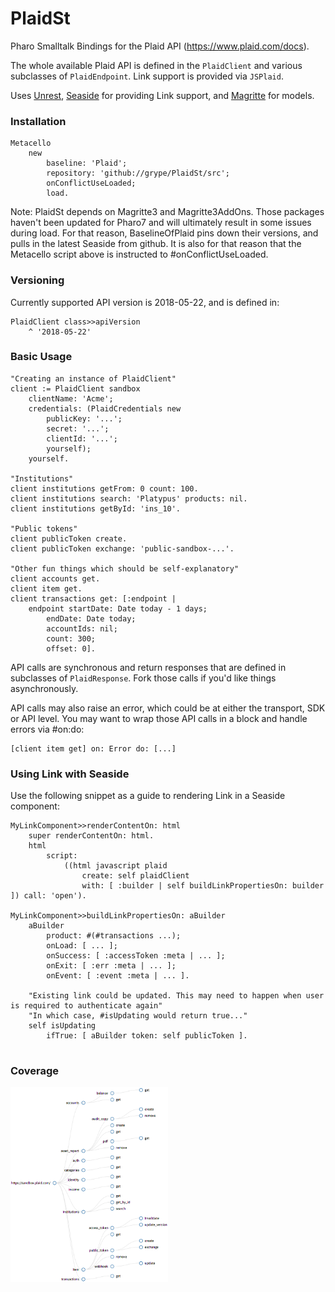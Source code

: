 # PlaidSt
Pharo Smalltalk Bindings for the Plaid API (https://www.plaid.com/docs).

The whole available Plaid API is defined in the `PlaidClient` and various subclasses of `PlaidEndpoint`. Link support is provided via `JSPlaid`.

Uses [Unrest](https://github.com/grype/unrest), [Seaside](https://github.com/SeasideSt/Seaside) for providing Link support, and [Magritte](https://github.com/magritte-metamodel/magritte) for models.

### Installation
``` smalltalk
Metacello
	new
		baseline: 'Plaid';
		repository: 'github://grype/PlaidSt/src';
		onConflictUseLoaded;
		load.
```

Note: PlaidSt depends on Magritte3 and Magritte3AddOns. Those packages haven't been updated for Pharo7 and will ultimately result in some issues during load. For that reason, BaselineOfPlaid pins down their versions, and pulls in the latest Seaside from github. It is also for that reason that the Metacello script above is instructed to #onConflictUseLoaded.

### Versioning
Currently supported API version is 2018-05-22, and is defined in:
```smalltalk
PlaidClient class>>apiVersion
	^ '2018-05-22'
```

### Basic Usage
``` smalltalk
"Creating an instance of PlaidClient"
client := PlaidClient sandbox
    clientName: 'Acme';
	credentials: (PlaidCredentials new
		publicKey: '...';
		secret: '...';
		clientId: '...';
		yourself);
	yourself.

"Institutions"
client institutions getFrom: 0 count: 100.
client institutions search: 'Platypus' products: nil.
client institutions getById: 'ins_10'.

"Public tokens"
client publicToken create.
client publicToken exchange: 'public-sandbox-...'.

"Other fun things which should be self-explanatory"
client accounts get.
client item get.
client transactions get: [:endpoint | 
    endpoint startDate: Date today - 1 days; 
    	endDate: Date today; 
    	accountIds: nil; 
    	count: 300; 
    	offset: 0].
```

API calls are synchronous and return responses that are defined in subclasses of `PlaidResponse`. Fork those calls if you'd like things asynchronously.

API calls may also raise an error, which could be at either the transport, SDK or API level. You may want to wrap those API calls in a block and handle errors via #on:do:

```smalltalk
[client item get] on: Error do: [...]
```

### Using Link with Seaside

Use the following snippet as a guide to rendering Link in a Seaside component:

```smalltalk
MyLinkComponent>>renderContentOn: html
	super renderContentOn: html.
	html
		script:
			((html javascript plaid
				create: self plaidClient
				with: [ :builder | self buildLinkPropertiesOn: builder ]) call: 'open').

MyLinkComponent>>buildLinkPropertiesOn: aBuilder
	aBuilder
		product: #(#transactions ...);
		onLoad: [ ... ];
		onSuccess: [ :accessToken :meta | ... ];
		onExit: [ :err :meta | ... ];
		onEvent: [ :event :meta | ... ].

    "Existing link could be updated. This may need to happen when user is required to authenticate again"
    "In which case, #isUpdating would return true..."
	self isUpdating
		ifTrue: [ aBuilder token: self publicToken ].


```

### Coverage

<img src="https://github.com/grype/PlaidSt/raw/master/resources/plaid-map.png" width="50%" title="API Coverage Map">
